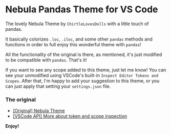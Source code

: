 # Nebula Pandas Theme for VS Code

The lovely Nebula Theme by `ChirtleLovesDolls` with a little touch of pandas.

It basically colorizes `.loc`, `.iloc`, and some other `pandas` methods and functions in order to full enjoy this wonderful theme with `pandas`!

All the functionality of the original is there, as mentioned, it's just modified to be compatible with `pandas`. That's it!

If you want to see any scope added to this theme, just let me know! You can see your unmodified using VSCode's built-in `Inspect Editor Tokens and Scopes`. After that, I'm happy to add your suggestion to this theme, or you can just apply that setting your `settings.json` file.

### The original
* [[Original] Nebula Theme](https://marketplace.visualstudio.com/items?itemName=ChirtleLovesDolls.nebula-theme)
* [[VSCode API] More about token and scope inspection](https://code.visualstudio.com/api/language-extensions/syntax-highlight-guide)

**Enjoy!**
